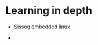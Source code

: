 # Learning in depth

* [Sissog embedded linux](https://sisoog.com/2020/06/23/%d9%88%d8%b1%d9%88%d8%af-%d8%a8%d9%87-%d8%af%d9%86%db%8c%d8%a7%db%8c-%d8%a7%d9%85%d8%a8%d8%af%d8%af-%d9%84%db%8c%d9%86%d9%88%da%a9%d8%b3-%d9%82%d8%b3%d9%85%d8%aa-%d8%a7%d9%88%d9%84/)

* 

